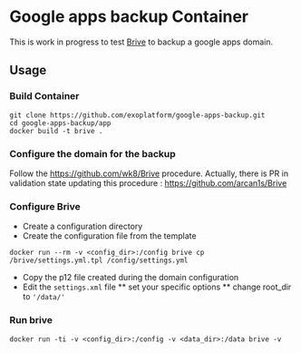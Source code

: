 # Google apps backup Container
This is work in progress to test [Brive](https://github.com/wk8/Brive) to backup a google apps domain.

## Usage
### Build Container
```
git clone https://github.com/exoplatform/google-apps-backup.git
cd google-apps-backup/app
docker build -t brive .
```
### Configure the domain for the backup
Follow the https://github.com/wk8/Brive procedure.
Actually, there is PR in validation state updating this procedure : https://github.com/arcan1s/Brive

### Configure Brive
* Create a configuration directory
* Create the configuration file from the template
```
docker run --rm -v <config_dir>:/config brive cp /brive/settings.yml.tpl /config/settings.yml
```
* Copy the p12 file created during the domain configuration
* Edit the ``settings.xml`` file
** set your specific options
** change root_dir to ``'/data/'``


### Run brive
```
docker run -ti -v <config_dir>:/config -v <data_dir>:/data brive -v
```
